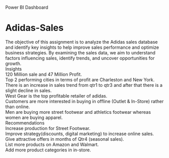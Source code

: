 Power BI Dashboard
# Adidas-Sales
The objective of this assignment is to analyze the Adidas sales database and identify key insights to help improve sales performance and optimize business strategies. By examining the sales data, we aim to understand factors influencing sales, identify trends, and uncover opportunities for growth. </br>
Insights </br>
120 Million sale and 47 Million Profit. </br>
Top 2 performing cities in terms of profit are Charleston and New York. </br>
There is an increase in sales trend from qtr1 to qtr3 and after that there is a slight decline in sales. </br>
West Gear is the top profitable retailer of adidas. </br>
Customers are more interested in buying in offline (Outlet & In-Store) rather than online. </br>
Men are buying more street footwear and athletics footwear whereas women are buying apparel. </br>
Recommendations </br>
Increase production for Street Footwear. </br>
Improve strategy(discounts, digital marketing) to increase online sales. </br>
Give attractive offers in months of Qtr4 (seasonal sales). </br>
List more products on Amazon and Walmart. </br>
Add more product categories in in-store. </br>
